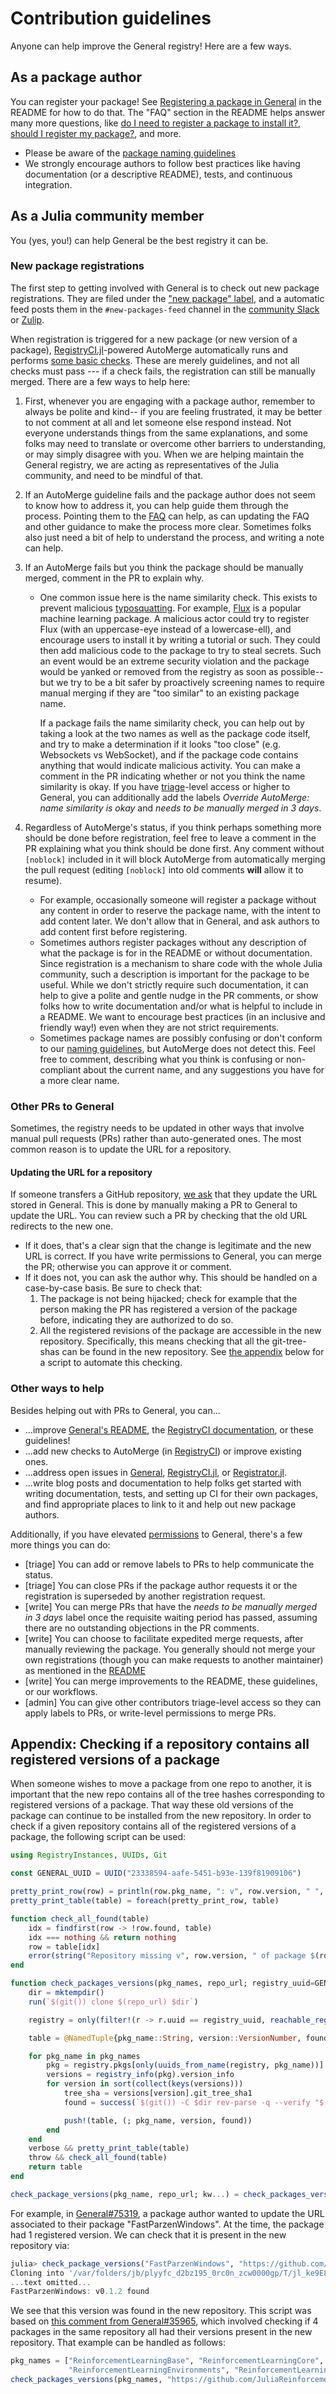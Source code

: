 # Contribution guidelines

Anyone can help improve the General registry! Here are a few ways.

## As a package author

You can register your package!
See [Registering a package in General](https://github.com/JuliaRegistries/General#registering-a-package-in-general) in the README for how to do that.
The "FAQ" section in the README helps answer many more questions, like [do I need to register a package to install it?](https://github.com/JuliaRegistries/General#do-i-need-to-register-a-package-to-install-it), [should I register my package?](https://github.com/JuliaRegistries/General#should-i-register-my-package), and more.

* Please be aware of the [package naming guidelines](https://pkgdocs.julialang.org/dev/creating-packages/#Package-naming-guidelines-1)
* We strongly encourage authors to follow best practices like having documentation (or a descriptive README), tests, and continuous integration.

## As a Julia community member

You (yes, you!) can help General be the best registry it can be.

### New package registrations

The first step to getting involved with General is to check out new package registrations.
They are filed under the ["new package" label](https://github.com/JuliaRegistries/General/pulls?q=is%3Apr+is%3Aopen+label%3A%22new+package%22), and a automatic feed posts them in the `#new-packages-feed` channel in the [community Slack](https://julialang.org/slack/) or [Zulip](https://julialang.zulipchat.com/register/).

When registration is triggered for a new package (or new version of a package), [RegistryCI.jl](RegistryCI)-powered AutoMerge automatically runs and performs [some basic checks](https://juliaregistries.github.io/RegistryCI.jl/stable/guidelines/).
These are merely guidelines, and not all checks must pass --- if a check fails, the registration can still be manually merged.
There are a few ways to help here:

1. First, whenever you are engaging with a package author, remember to always be polite and kind-- if you are feeling frustrated, it may be better to not comment at all and let someone else respond instead.
Not everyone understands things from the same explanations, and some folks may need to translate or overcome other barriers to understanding, or may simply disagree with you.
When we are helping maintain the General registry, we are acting as representatives of the Julia community, and need to be mindful of that.
2. If an AutoMerge guideline fails and the package author does not seem to know how to address it, you can help guide them through the process.
Pointing them to the [FAQ](FAQ) can help, as can updating the FAQ and other guidance to make the process more clear.
Sometimes folks also just need a bit of help to understand the process, and writing a note can help.
3. If an AutoMerge fails but you think the package should be manually merged, comment in the PR to explain why. 
    * One common issue here is the name similarity check.
    This exists to prevent malicious [typosquatting](https://en.wikipedia.org/wiki/Typosquatting).
    For example, [Flux](https://github.com/FluxML/Flux.jl) is a popular machine learning package.
    A malicious actor could try to register FIux (with an uppercase-eye instead of a lowercase-ell), and encourage users to install it by writing a tutorial or such.
    They could then add malicious code to the package to try to steal secrets.
    Such an event would be an extreme security violation and the package would be yanked or removed from the registry as soon as possible-- but we try to be a bit safer by proactively screening names to require manual merging if they are "too similar" to an existing package name.
    
      If a package fails the name similarity check, you can help out by taking a look at the two names as well as the package code itself, and try to make a determination if it looks "too close" (e.g. Websockets vs WebSocket), and if the package code contains anything that would indicate malicious activity.
      You can make a comment in the PR indicating whether or not you think the name similarity is okay.
      If you have [triage](permissions)-level access or higher to General, you can additionally add the labels _Override AutoMerge: name similarity is okay_ and _needs to be manually merged in 3 days_.
      
4. Regardless of AutoMerge's status, if you think perhaps something more should be done before registration, feel free to leave a comment in the PR explaining what you think should be done first.
Any comment without `[noblock]` included in it will block AutoMerge from automatically merging the pull request (editing `[noblock]` into old comments **will** allow it to resume).
    * For example, occasionally someone will register a package without any content in order to reserve the package name, with the intent to add content later.
    We don't allow that in General, and ask authors to add content first before registering.
    * Sometimes authors register packages without any description of what the package is for in the README or without documentation.
    Since registration is a mechanism to share code with the whole Julia community, such a description is important for the package to be useful.
    While we don't strictly require such documentation, it can help to give a polite and gentle nudge in the PR comments, or show folks how to write documentation and/or what is helpful to include in a README.
    We want to encourage best practices (in an inclusive and friendly way!) even when they are not strict requirements.
    * Sometimes package names are possibly confusing or don't conform to our [naming guidelines](naming-guidelines), but AutoMerge does not detect this.
    Feel free to comment, describing what you think is confusing or non-compliant about the current name, and any suggestions you have for a more clear name.

### Other PRs to General

Sometimes, the registry needs to be updated in other ways that involve manual pull requests (PRs) rather than auto-generated ones.
The most common reason is to update the URL for a repository.

#### Updating the URL for a repository

If someone transfers a GitHub repository, [we ask](https://github.com/JuliaRegistries/General#how-do-i-transfer-a-package-to-an-organization-or-another-user) that they update the URL stored in General.
This is done by manually making a PR to General to update the URL.
You can review such a PR by checking that the old URL redirects to the new one.
* If it does, that's a clear sign that the change is legitimate and the new URL is correct.
  If you have write permissions to General, you can merge the PR; otherwise you can approve it or comment.
* If it does not, you can ask the author why. This should be handled on a case-by-case basis. Be sure to check that:
    1. The package is not being hijacked; check for example that the person making the PR has registered a version of the package before, indicating they are authorized to do so.
    2. All the registered revisions of the package are accessible in the new repository.
       Specifically, this means checking that all the git-tree-shas can be found in the new repository.
       See [the appendix](#appendix-checking-if-a-repository-contains-all-registered-versions-of-a-package) below for a script to automate this checking.

### Other ways to help

Besides helping out with PRs to General, you can...

* ...improve [General's README](https://github.com/JuliaRegistries/General#general), the [RegistryCI documentation](https://juliaregistries.github.io/RegistryCI.jl/stable/guidelines/), or these guidelines!
* ...add new checks to AutoMerge (in [RegistryCI](RegistryCI)) or improve existing ones.
* ...address open issues in [General](https://github.com/JuliaRegistries/General/issues), [RegistryCI.jl](https://github.com/JuliaRegistries/RegistryCI.jl/issues), or [Registrator.jl](https://github.com/JuliaRegistries/Registrator.jl/issues).
* ...write blog posts and documentation to help folks get started with writing documentation, tests, and setting up CI for their own packages, and find appropriate places to link to it and help out new package authors. 

Additionally, if you have elevated [permissions](permissions) to General, there's a few more things you can do:

* [triage] You can add or remove labels to PRs to help communicate the status.
* [triage] You can close PRs if the package author requests it or the registration is superseded by another registration request.
* [write] You can merge PRs that have the _needs to be manually merged in 3 days_ label once the requisite waiting period has passed, assuming there are no outstanding objections in the PR comments.
* [write] You can choose to facilitate expedited merge requests, after manually reviewing the package.
You generally should not merge your own registrations (though you can make requests to another maintainer) as mentioned in the [README](https://github.com/JuliaRegistries/General/#who-can-approve-an-early-merge)
* [write] You can merge improvements to the README, these guidelines, or our workflows.
* [admin] You can give other contributors triage-level access so they can apply labels to PRs, or write-level permissions to merge PRs.

## Appendix: Checking if a repository contains all registered versions of a package

When someone wishes to move a package from one repo to another, it is important that the new repo contains all of the tree hashes corresponding to registered versions of a package. That way these old versions of the package can continue to be installed from the new repository. In order to check if a given repository contains all of the registered versions of a package, the following script can be used:

```julia
using RegistryInstances, UUIDs, Git

const GENERAL_UUID = UUID("23338594-aafe-5451-b93e-139f81909106")

pretty_print_row(row) = println(row.pkg_name, ": v", row.version, " ", row.found ? "found" : "is missing")
pretty_print_table(table) = foreach(pretty_print_row, table)

function check_all_found(table)
    idx = findfirst(row -> !row.found, table)
    idx === nothing && return nothing
    row = table[idx]
    error(string("Repository missing v", row.version, " of package $(row.pkg_name)"))
end

function check_packages_versions(pkg_names, repo_url; registry_uuid=GENERAL_UUID, verbose=true, throw=true)
    dir = mktempdir()
    run(`$(git()) clone $(repo_url) $dir`)

    registry = only(filter!(r -> r.uuid == registry_uuid, reachable_registries()))

    table = @NamedTuple{pkg_name::String, version::VersionNumber, found::Bool}[]

    for pkg_name in pkg_names
        pkg = registry.pkgs[only(uuids_from_name(registry, pkg_name))]
        versions = registry_info(pkg).version_info
        for version in sort(collect(keys(versions)))
            tree_sha = versions[version].git_tree_sha1
            found = success(`$(git()) -C $dir rev-parse -q --verify "$(tree_sha)^{tree}"`)

            push!(table, (; pkg_name, version, found))
        end
    end
    verbose && pretty_print_table(table)
    throw && check_all_found(table)
    return table
end

check_package_versions(pkg_name, repo_url; kw...) = check_packages_versions([pkg_name], repo_url; kw...)
```

For example, in [General#75319](https://github.com/JuliaRegistries/General/pull/75319), a package author wanted to update the URL associated
to their package "FastParzenWindows". At the time, the package had 1 registered version. We can check that it is present in the new repository via:
```julia
julia> check_package_versions("FastParzenWindows", "https://github.com/ngiann/FastParzenWindows.jl.git");
Cloning into '/var/folders/jb/plyyfc_d2bz195_0rc0n_zcw0000gp/T/jl_ke9E8C'...
...text omitted...
FastParzenWindows: v0.1.2 found
```
We see that this version was found in the new repository. This script was based on [this comment from General#35965](https://github.com/JuliaRegistries/General/pull/35965#issuecomment-832721704),
which involved checking if 4 packages in the same repository all had their versions present in the new repository. That example can be handled as follows:

```julia
pkg_names = ["ReinforcementLearningBase", "ReinforcementLearningCore",
             "ReinforcementLearningEnvironments", "ReinforcementLearningZoo"]
check_packages_versions(pkg_names, "https://github.com/JuliaReinforcementLearning/ReinforcementLearning.jl.git")
```

[FAQ]: https://github.com/JuliaRegistries/General#faq]
[naming-guidelines]: https://pkgdocs.julialang.org/dev/creating-packages/#Package-naming-guidelines-1
[permissions]: https://docs.github.com/en/organizations/managing-access-to-your-organizations-repositories/repository-permission-levels-for-an-organization#permission-levels-for-repositories-owned-by-an-organization
[RegistryCI]: https://github.com/JuliaRegistries/RegistryCI.jl/
